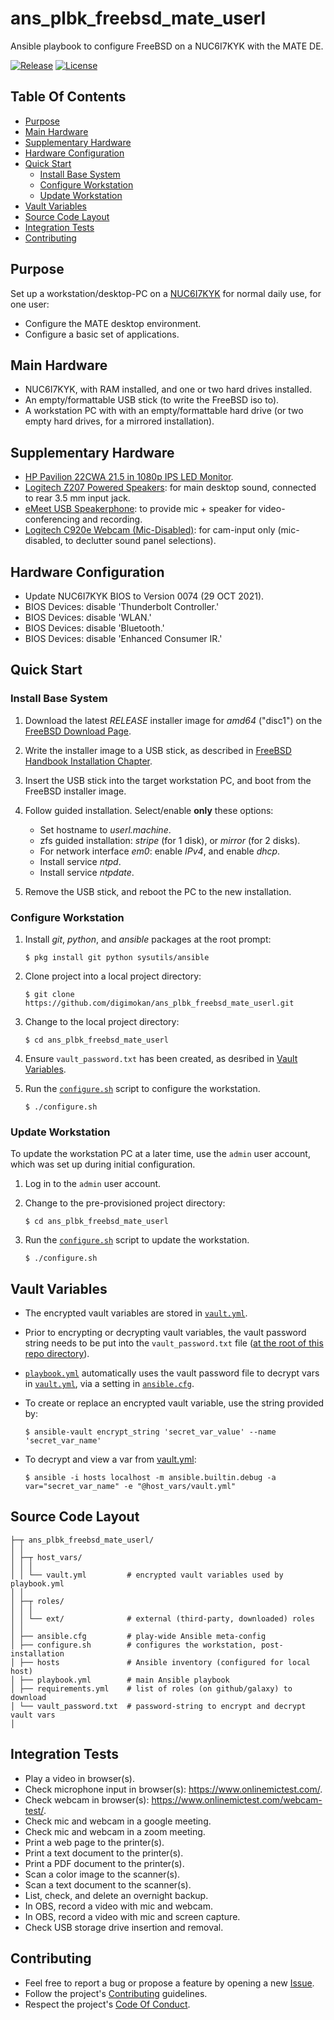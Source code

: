 # ans_plbk_freebsd_mate_userl

Ansible playbook to configure FreeBSD on a NUC6I7KYK with the MATE DE.

[![Release](https://img.shields.io/github/release/digimokan/ans_plbk_freebsd_mate_userl.svg?label=release)](https://github.com/digimokan/ans_plbk_freebsd_mate_userl/releases/latest "Latest Release Notes")
[![License](https://img.shields.io/badge/license-MIT-blue.svg?label=license)](LICENSE.txt "Project License")

## Table Of Contents

* [Purpose](#purpose)
* [Main Hardware](#main-hardware)
* [Supplementary Hardware](#supplementary-hardware)
* [Hardware Configuration](#hardware-configuration)
* [Quick Start](#quick-start)
    * [Install Base System](#install-base-system)
    * [Configure Workstation](#configure-workstation)
    * [Update Workstation](#update-workstation)
* [Vault Variables](#vault-variables)
* [Source Code Layout](#source-code-layout)
* [Integration Tests](#integration-tests)
* [Contributing](#contributing)

## Purpose

Set up a workstation/desktop-PC on a [NUC6I7KYK](https://www.intel.com/content/www/us/en/products/sku/89187/intel-nuc-kit-nuc6i7kyk/specifications.html)
for normal daily use, for one user:

* Configure the MATE desktop environment.
* Configure a basic set of applications.

## Main Hardware

* NUC6I7KYK, with RAM installed, and one or two hard drives installed.
* An empty/formattable USB stick (to write the FreeBSD iso to).
* A workstation PC with with an empty/formattable hard drive (or two empty hard
  drives, for a mirrored installation).

## Supplementary Hardware

* [HP Pavilion 22CWA 21.5 in 1080p IPS LED Monitor](https://www.amazon.com/dp/B015WCV70W).
* [Logitech Z207 Powered Speakers](https://www.amazon.com/dp/B074KJ6JQW):
  for main desktop sound, connected to rear 3.5 mm input jack.
* [eMeet USB Speakerphone](https://www.amazon.com/dp/B07Q3D7F8S):
  to provide mic + speaker for video-conferencing and recording.
* [Logitech C920e Webcam (Mic-Disabled)](https://www.amazon.com/dp/B08CS18WVP):
  for cam-input only (mic-disabled, to declutter sound panel selections).

## Hardware Configuration

* Update NUC6I7KYK BIOS to Version 0074 (29 OCT 2021).
* BIOS Devices: disable 'Thunderbolt Controller.'
* BIOS Devices: disable 'WLAN.'
* BIOS Devices: disable 'Bluetooth.'
* BIOS Devices: disable 'Enhanced Consumer IR.'

## Quick Start

### Install Base System

1. Download the latest _RELEASE_ installer image for _amd64_ ("disc1") on the
   [FreeBSD Download Page](https://www.freebsd.org/where/).

2. Write the installer image to a USB stick, as described in
   [FreeBSD Handbook Installation Chapter](https://docs.freebsd.org/en/books/handbook/bsdinstall/#bsdinstall-pre).

3. Insert the USB stick into the target workstation PC, and boot from the
   FreeBSD installer image.

4. Follow guided installation. Select/enable __only__ these options:

    * Set hostname to _userl.machine_.
    * zfs guided installation: _stripe_ (for 1 disk), or _mirror_ (for 2 disks).
    * For network interface _em0_: enable _IPv4_, and enable _dhcp_.
    * Install service _ntpd_.
    * Install service _ntpdate_.

5. Remove the USB stick, and reboot the PC to the new installation.

### Configure Workstation

1. Install _git_, _python_, and _ansible_ packages at the root prompt:

   ```shell
   $ pkg install git python sysutils/ansible
   ```

2. Clone project into a local project directory:

   ```shell
   $ git clone https://github.com/digimokan/ans_plbk_freebsd_mate_userl.git
   ```

3. Change to the local project directory:

   ```shell
   $ cd ans_plbk_freebsd_mate_userl
   ```

4. Ensure `vault_password.txt` has been created, as desribed in
   [Vault Variables](#vault-variables).

5. Run the [`configure.sh`](../configure.sh) script to configure the workstation.

   ```shell
   $ ./configure.sh
   ```

### Update Workstation

To update the workstation PC at a later time, use the `admin` user account, which
was set up during initial configuration.

1. Log in to the `admin` user account.

2. Change to the pre-provisioned project directory:

   ```shell
   $ cd ans_plbk_freebsd_mate_userl
   ```

3. Run the [`configure.sh`](../configure.sh) script to update the workstation.

   ```shell
   $ ./configure.sh
   ```

## Vault Variables

* The encrypted vault variables are stored in [`vault.yml`](../host_vars/vault.yml).

* Prior to encrypting or decrypting vault variables, the vault password string
  needs to be put into the `vault_password.txt` file
  ([at the root of this repo directory](#source-code-layout)).

* [`playbook.yml`](../playbook.yml) automatically uses the vault password file to
  decrypt vars in [`vault.yml`](../host_vars/vault.yml), via a setting in
  [`ansible.cfg`](../ansible.cfg).

* To create or replace an encrypted vault variable, use the string provided by:

   ```shell
   $ ansible-vault encrypt_string 'secret_var_value' --name 'secret_var_name'
   ```

* To decrypt and view a var from [vault.yml](../host_vars/vault.yml):

   ```shell
   $ ansible -i hosts localhost -m ansible.builtin.debug -a var="secret_var_name" -e "@host_vars/vault.yml"
   ```

## Source Code Layout

```
├─┬ ans_plbk_freebsd_mate_userl/
│ │
│ ├─┬ host_vars/
│ │ │
│ │ └── vault.yml         # encrypted vault variables used by playbook.yml
│ │
│ ├─┬ roles/
│ │ │
│ │ └── ext/              # external (third-party, downloaded) roles
│ │
│ ├── ansible.cfg         # play-wide Ansible meta-config
│ ├── configure.sh        # configures the workstation, post-installation
│ ├── hosts               # Ansible inventory (configured for local host)
│ ├── playbook.yml        # main Ansible playbook
│ ├── requirements.yml    # list of roles (on github/galaxy) to download
│ └── vault_password.txt  # password-string to encrypt and decrypt vault vars
│
```

## Integration Tests

* Play a video in browser(s).
* Check microphone input in browser(s): https://www.onlinemictest.com/.
* Check webcam in browser(s): https://www.onlinemictest.com/webcam-test/.
* Check mic and webcam in a google meeting.
* Check mic and webcam in a zoom meeting.
* Print a web page to the printer(s).
* Print a text document to the printer(s).
* Print a PDF document to the printer(s).
* Scan a color image to the scanner(s).
* Scan a text document to the scanner(s).
* List, check, and delete an overnight backup.
* In OBS, record a video with mic and webcam.
* In OBS, record a video with mic and screen capture.
* Check USB storage drive insertion and removal.

## Contributing

* Feel free to report a bug or propose a feature by opening a new
  [Issue](https://github.com/digimokan/ans_plbk_freebsd_mate_userl/issues).
* Follow the project's [Contributing](CONTRIBUTING.md) guidelines.
* Respect the project's [Code Of Conduct](CODE_OF_CONDUCT.md).

